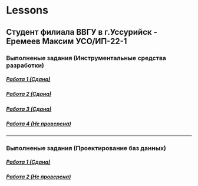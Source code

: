 # Lessons

## Студент филиала ВВГУ в г.Уссурийск - Еремеев Максим УСО/ИП-22-1

### Выполненые задания (Инструментальные средства разработки)

##### [Работа 1 (*Сдана*)](dev/completed_work/сw1.py)

##### [Работа 2 (*Сдана*)](dev/completed_work/cw2.py)

##### [Работа 3 (*Сдана*)](dev/completed_work/cw3.py)

##### [Работа 4 (*Не проверена*)](dev/completed_work/cw4)

---

### Выполненые задания (Проектирование баз данных)

##### [Работа 1 (*Сдана*)](db/completed_work/cw1.sql)

##### [Работа 2 (*Не проверена*)](db/completed_work/cw2.sql)